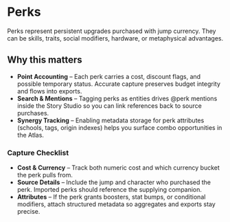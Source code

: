 <!--
Bloodawn

Copyright (c) 2025 Age-Of-Ages

Permission is hereby granted, free of charge, to any person obtaining a copy
of this software and associated documentation files (the "Software"), to deal
in the Software without restriction, including without limitation the rights
to use, copy, modify, merge, publish, distribute, sublicense, and/or sell
copies of the Software, and to permit persons to do so, subject to the
following conditions:

The above copyright notice and this permission notice shall be included in all
copies or substantial portions of the Software.

THE SOFTWARE IS PROVIDED "AS IS", WITHOUT WARRANTY OF ANY KIND, EXPRESS OR
IMPLIED, INCLUDING BUT NOT LIMITED TO THE WARRANTIES OF MERCHANTABILITY,
FITNESS FOR A PARTICULAR PURPOSE AND NONINFRINGEMENT. IN NO EVENT SHALL THE
AUTHORS OR COPYRIGHT HOLDERS BE LIABLE FOR ANY CLAIM, DAMAGES OR OTHER
LIABILITY, WHETHER IN AN ACTION OF CONTRACT, TORT OR OTHERWISE, ARISING FROM,
OUT OF OR IN CONNECTION WITH THE SOFTWARE OR THE USE OR OTHER DEALINGS IN THE
SOFTWARE.
-->

# Perks

Perks represent persistent upgrades purchased with jump currency. They can be skills, traits, social modifiers, hardware, or metaphysical advantages.

## Why this matters

- **Point Accounting** – Each perk carries a cost, discount flags, and possible temporary status. Accurate capture preserves budget integrity and flows into exports.
- **Search & Mentions** – Tagging perks as entities drives @perk mentions inside the Story Studio so you can link references back to source purchases.
- **Synergy Tracking** – Enabling metadata storage for perk attributes (schools, tags, origin indexes) helps you surface combo opportunities in the Atlas.

### Capture Checklist

- **Cost & Currency** – Track both numeric cost and which currency bucket the perk pulls from.
- **Source Details** – Include the jump and character who purchased the perk. Imported perks should reference the supplying companion.
- **Attributes** – If the perk grants boosters, stat bumps, or conditional modifiers, attach structured metadata so aggregates and exports stay precise.
